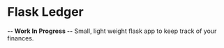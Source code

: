# Flask Ledger
__-- Work In Progress --__
Small, light weight flask app to keep track of your finances.
